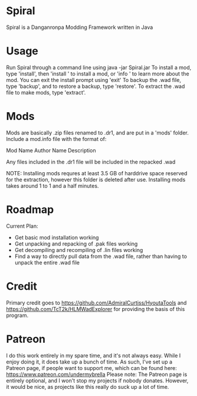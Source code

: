 # Spiral
Spiral is a Danganronpa Modding Framework written in Java

# Usage
Run Spiral through a command line using java -jar Spiral.jar
To install a mod, type 'install', then 'install <mod>' to install a mod, or 'info <mod>' to learn more about the mod. 
You can exit the install prompt using 'exit'
To backup the .wad file, type 'backup', and to restore a backup, type 'restore'.
To extract the .wad file to make mods, type 'extract'.

# Mods
Mods are basically .zip files renamed to .dr1, and are put in a 'mods' folder.
Include a mod.info file with the format of:

Mod Name
Author Name
Description

Any files included in the .dr1 file will be included in the repacked .wad

NOTE: Installing mods requres at least 3.5 GB of harddrive space reserved for the extraction, however this folder is deleted after use.
Installing mods takes around 1 to 1 and a half minutes.

# Roadmap
Current Plan:
* Get basic mod installation working
* Get unpacking and repacking of .pak files working
* Get decompiling and recompiling of .lin files working
* Find a way to directly pull data from the .wad file, rather than having to unpack the entire .wad file

# Credit
Primary credit goes to https://github.com/AdmiralCurtiss/HyoutaTools and https://github.com/TcT2k/HLMWadExplorer for providing the basis of this program.

# Patreon
I do this work entirely in my spare time, and it's not always easy. While I enjoy doing it, it does take up a bunch of time.
As such, I've set up a Patreon page, if people want to support me, which can be found here: https://www.patreon.com/undermybrella
Please note: The Patreon page is entirely optional, and I won't stop my projects if nobody donates. However, it would be nice, as projects like this really do suck up a lot of time.
